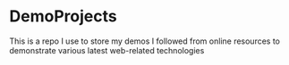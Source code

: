 DemoProjects
========

This is a repo I use to store my demos I followed from online resources to demonstrate various latest web-related technologies 

